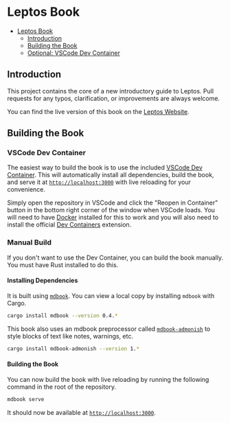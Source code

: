 # Leptos Book

- [Leptos Book](#leptos-book)
  - [Introduction](#introduction)
  - [Building the Book](#building-the-book)
  - [Optional: VSCode Dev Container](#vscode-dev-container)

## Introduction

This project contains the core of a new introductory guide to Leptos. Pull requests for any typos, clarification, or improvements are always welcome.

You can find the live version of this book on the [Leptos Website](https://book.leptos.dev/).

## Building the Book

### VSCode Dev Container

The easiest way to build the book is to use the included [VSCode Dev Container](https://code.visualstudio.com/docs/devcontainers/containers). This will automatically install all dependencies, build the book, and serve it at [`http://localhost:3000`](http://localhost:3000) with live reloading for your convenience.

Simply open the repository in VSCode and click the "Reopen in Container" button in the bottom right corner of the window when VSCode loads. You will need to have [Docker](https://www.docker.com/) installed for this to work and you will also need to install the official [Dev Containers](https://marketplace.visualstudio.com/items?itemName=ms-vscode-remote.remote-containers) extension.

### Manual Build

If you don't want to use the Dev Container, you can build the book manually. You must have Rust installed to do this.

#### Installing Dependencies

It is built using [`mdbook`](https://crates.io/crates/mdbook). You can view a local copy by installing `mdbook` with Cargo.

```sh
cargo install mdbook --version 0.4.*
```

This book also uses an mdbook preprocessor called [`mdbook-admonish`](https://crates.io/crates/mdbook-admonish) to style blocks of text like notes, warnings, etc.

```sh
cargo install mdbook-admonish --version 1.*
```

#### Building the Book

You can now build the book with live reloading by running the following command in the root of the repository.

```sh
mdbook serve
```

It should now be available at [`http://localhost:3000`](http://localhost:3000).
